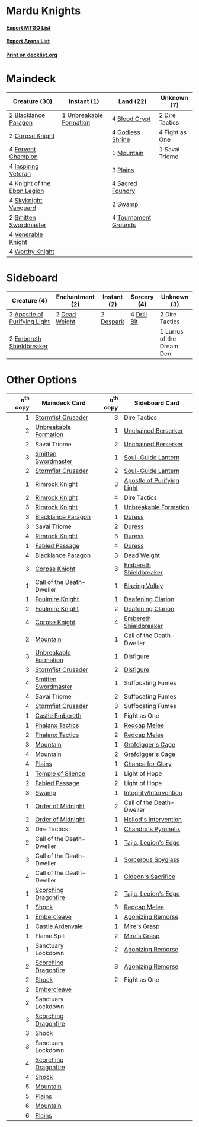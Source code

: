 # Mardu Knights

#### [Export MTGO List](../collection/Mardu%20Knights/Mardu%20Knights.txt)
#### [Export Arena List](../collection/Mardu%20Knights/Mardu%20Knights_arena.txt)
#### [Print on decklist.org](http://decklist.org/?deckmain=2%09Blacklance%20Paragon%0A4%09Blood%20Crypt%0A2%09Corpse%20Knight%0A2%09Dire%20Tactics%0A4%09Fervent%20Champion%0A4%09Fight%20as%20One%0A4%09Godless%20Shrine%0A4%09Inspiring%20Veteran%0A4%09Knight%20of%20the%20Ebon%20Legion%0A1%09Mountain%0A3%09Plains%0A4%09Sacred%20Foundry%0A1%09Savai%20Triome%0A4%09Skyknight%20Vanguard%0A2%09Smitten%20Swordmaster%0A2%09Swamp%0A4%09Tournament%20Grounds%0A1%09Unbreakable%20Formation%0A4%09Venerable%20Knight%0A4%09Worthy%20Knight&deckside=2%09Apostle%20of%20Purifying%20Light%0A2%09Dead%20Weight%0A2%09Despark%0A2%09Dire%20Tactics%0A4%09Drill%20Bit%0A2%09Embereth%20Shieldbreaker%0A1%09Lurrus%20of%20the%20Dream%20Den)
# Maindeck

|                                            Creature (30)                                             |                                           Instant (1)                                            |                                           Land (22)                                           | Unknown (7)  |
|------------------------------------------------------------------------------------------------------|--------------------------------------------------------------------------------------------------|-----------------------------------------------------------------------------------------------|--------------|
|2 [Blacklance Paragon](http://gatherer.wizards.com/Pages/Card/Details.aspx?multiverseid=473041)       |1 [Unbreakable Formation](http://gatherer.wizards.com/Pages/Card/Details.aspx?multiverseid=457173)|4 [Blood Crypt](http://gatherer.wizards.com/Pages/Card/Details.aspx?multiverseid=97102)        |2 Dire Tactics|
|2 [Corpse Knight](http://gatherer.wizards.com/Pages/Card/Details.aspx?multiverseid=466960)            |                                                                                                  |4 [Godless Shrine](http://gatherer.wizards.com/Pages/Card/Details.aspx?multiverseid=405099)    |4 Fight as One|
|4 [Fervent Champion](http://gatherer.wizards.com/Pages/Card/Details.aspx?multiverseid=473086)         |                                                                                                  |1 [Mountain](http://gatherer.wizards.com/Pages/Card/Details.aspx?multiverseid=439859)          |1 Savai Triome|
|4 [Inspiring Veteran](http://gatherer.wizards.com/Pages/Card/Details.aspx?multiverseid=473156)        |                                                                                                  |3 [Plains](http://gatherer.wizards.com/Pages/Card/Details.aspx?multiverseid=439856)            |              |
|4 [Knight of the Ebon Legion](http://gatherer.wizards.com/Pages/Card/Details.aspx?multiverseid=466859)|                                                                                                  |4 [Sacred Foundry](http://gatherer.wizards.com/Pages/Card/Details.aspx?multiverseid=405106)    |              |
|4 [Skyknight Vanguard](http://gatherer.wizards.com/Pages/Card/Details.aspx?multiverseid=466972)       |                                                                                                  |2 [Swamp](http://gatherer.wizards.com/Pages/Card/Details.aspx?multiverseid=439858)             |              |
|2 [Smitten Swordmaster](http://gatherer.wizards.com/Pages/Card/Details.aspx?multiverseid=473067)      |                                                                                                  |4 [Tournament Grounds](http://gatherer.wizards.com/Pages/Card/Details.aspx?multiverseid=473210)|              |
|4 [Venerable Knight](http://gatherer.wizards.com/Pages/Card/Details.aspx?multiverseid=472997)         |                                                                                                  |                                                                                               |              |
|4 [Worthy Knight](http://gatherer.wizards.com/Pages/Card/Details.aspx?multiverseid=472998)            |                                                                                                  |                                                                                               |              |


# Sideboard

|                                             Creature (4)                                              |                                    Enchantment (2)                                     |                                    Instant (2)                                     |                                     Sorcery (4)                                      |       Unknown (3)       |
|-------------------------------------------------------------------------------------------------------|----------------------------------------------------------------------------------------|------------------------------------------------------------------------------------|--------------------------------------------------------------------------------------|-------------------------|
|2 [Apostle of Purifying Light](http://gatherer.wizards.com/Pages/Card/Details.aspx?multiverseid=466760)|2 [Dead Weight](http://gatherer.wizards.com/Pages/Card/Details.aspx?multiverseid=452817)|2 [Despark](http://gatherer.wizards.com/Pages/Card/Details.aspx?multiverseid=461117)|4 [Drill Bit](http://gatherer.wizards.com/Pages/Card/Details.aspx?multiverseid=457217)|2 Dire Tactics           |
|2 [Embereth Shieldbreaker](http://gatherer.wizards.com/Pages/Card/Details.aspx?multiverseid=473084)    |                                                                                        |                                                                                    |                                                                                      |1 Lurrus of the Dream Den|


# Other Options

|*n*<sup>th</sup> copy|                                         Maindeck Card                                          |*n*<sup>th</sup> copy|                                           Sideboard Card                                            |
|--------------------:|------------------------------------------------------------------------------------------------|--------------------:|-----------------------------------------------------------------------------------------------------|
|                    1|[Stormfist Crusader](http://gatherer.wizards.com/Pages/Card/Details.aspx?multiverseid=473165)   |                    3|Dire Tactics                                                                                         |
|                    2|[Unbreakable Formation](http://gatherer.wizards.com/Pages/Card/Details.aspx?multiverseid=457173)|                    1|[Unchained Berserker](http://gatherer.wizards.com/Pages/Card/Details.aspx?multiverseid=466918)       |
|                    2|Savai Triome                                                                                    |                    2|[Unchained Berserker](http://gatherer.wizards.com/Pages/Card/Details.aspx?multiverseid=466918)       |
|                    3|[Smitten Swordmaster](http://gatherer.wizards.com/Pages/Card/Details.aspx?multiverseid=473067)  |                    1|[Soul-Guide Lantern](http://gatherer.wizards.com/Pages/Card/Details.aspx?multiverseid=476488)        |
|                    2|[Stormfist Crusader](http://gatherer.wizards.com/Pages/Card/Details.aspx?multiverseid=473165)   |                    2|[Soul-Guide Lantern](http://gatherer.wizards.com/Pages/Card/Details.aspx?multiverseid=476488)        |
|                    1|[Rimrock Knight](http://gatherer.wizards.com/Pages/Card/Details.aspx?multiverseid=473099)       |                    3|[Apostle of Purifying Light](http://gatherer.wizards.com/Pages/Card/Details.aspx?multiverseid=466760)|
|                    2|[Rimrock Knight](http://gatherer.wizards.com/Pages/Card/Details.aspx?multiverseid=473099)       |                    4|Dire Tactics                                                                                         |
|                    3|[Rimrock Knight](http://gatherer.wizards.com/Pages/Card/Details.aspx?multiverseid=473099)       |                    1|[Unbreakable Formation](http://gatherer.wizards.com/Pages/Card/Details.aspx?multiverseid=457173)     |
|                    3|[Blacklance Paragon](http://gatherer.wizards.com/Pages/Card/Details.aspx?multiverseid=473041)   |                    1|[Duress](http://gatherer.wizards.com/Pages/Card/Details.aspx?multiverseid=14557)                     |
|                    3|Savai Triome                                                                                    |                    2|[Duress](http://gatherer.wizards.com/Pages/Card/Details.aspx?multiverseid=14557)                     |
|                    4|[Rimrock Knight](http://gatherer.wizards.com/Pages/Card/Details.aspx?multiverseid=473099)       |                    3|[Duress](http://gatherer.wizards.com/Pages/Card/Details.aspx?multiverseid=14557)                     |
|                    1|[Fabled Passage](http://gatherer.wizards.com/Pages/Card/Details.aspx?multiverseid=473206)       |                    4|[Duress](http://gatherer.wizards.com/Pages/Card/Details.aspx?multiverseid=14557)                     |
|                    4|[Blacklance Paragon](http://gatherer.wizards.com/Pages/Card/Details.aspx?multiverseid=473041)   |                    3|[Dead Weight](http://gatherer.wizards.com/Pages/Card/Details.aspx?multiverseid=452817)               |
|                    3|[Corpse Knight](http://gatherer.wizards.com/Pages/Card/Details.aspx?multiverseid=466960)        |                    3|[Embereth Shieldbreaker](http://gatherer.wizards.com/Pages/Card/Details.aspx?multiverseid=473084)    |
|                    1|Call of the Death-Dweller                                                                       |                    1|[Blazing Volley](http://gatherer.wizards.com/Pages/Card/Details.aspx?multiverseid=426821)            |
|                    1|[Foulmire Knight](http://gatherer.wizards.com/Pages/Card/Details.aspx?multiverseid=473052)      |                    1|[Deafening Clarion](http://gatherer.wizards.com/Pages/Card/Details.aspx?multiverseid=452915)         |
|                    2|[Foulmire Knight](http://gatherer.wizards.com/Pages/Card/Details.aspx?multiverseid=473052)      |                    2|[Deafening Clarion](http://gatherer.wizards.com/Pages/Card/Details.aspx?multiverseid=452915)         |
|                    4|[Corpse Knight](http://gatherer.wizards.com/Pages/Card/Details.aspx?multiverseid=466960)        |                    4|[Embereth Shieldbreaker](http://gatherer.wizards.com/Pages/Card/Details.aspx?multiverseid=473084)    |
|                    2|[Mountain](http://gatherer.wizards.com/Pages/Card/Details.aspx?multiverseid=439859)             |                    1|Call of the Death-Dweller                                                                            |
|                    3|[Unbreakable Formation](http://gatherer.wizards.com/Pages/Card/Details.aspx?multiverseid=457173)|                    1|[Disfigure](http://gatherer.wizards.com/Pages/Card/Details.aspx?multiverseid=442076)                 |
|                    3|[Stormfist Crusader](http://gatherer.wizards.com/Pages/Card/Details.aspx?multiverseid=473165)   |                    2|[Disfigure](http://gatherer.wizards.com/Pages/Card/Details.aspx?multiverseid=442076)                 |
|                    4|[Smitten Swordmaster](http://gatherer.wizards.com/Pages/Card/Details.aspx?multiverseid=473067)  |                    1|Suffocating Fumes                                                                                    |
|                    4|Savai Triome                                                                                    |                    2|Suffocating Fumes                                                                                    |
|                    4|[Stormfist Crusader](http://gatherer.wizards.com/Pages/Card/Details.aspx?multiverseid=473165)   |                    3|Suffocating Fumes                                                                                    |
|                    1|[Castle Embereth](http://gatherer.wizards.com/Pages/Card/Details.aspx?multiverseid=473201)      |                    1|Fight as One                                                                                         |
|                    1|[Phalanx Tactics](http://gatherer.wizards.com/Pages/Card/Details.aspx?multiverseid=476282)      |                    1|[Redcap Melee](http://gatherer.wizards.com/Pages/Card/Details.aspx?multiverseid=473097)              |
|                    2|[Phalanx Tactics](http://gatherer.wizards.com/Pages/Card/Details.aspx?multiverseid=476282)      |                    2|[Redcap Melee](http://gatherer.wizards.com/Pages/Card/Details.aspx?multiverseid=473097)              |
|                    3|[Mountain](http://gatherer.wizards.com/Pages/Card/Details.aspx?multiverseid=439859)             |                    1|[Grafdigger's Cage](http://gatherer.wizards.com/Pages/Card/Details.aspx?multiverseid=278452)         |
|                    4|[Mountain](http://gatherer.wizards.com/Pages/Card/Details.aspx?multiverseid=439859)             |                    2|[Grafdigger's Cage](http://gatherer.wizards.com/Pages/Card/Details.aspx?multiverseid=278452)         |
|                    4|[Plains](http://gatherer.wizards.com/Pages/Card/Details.aspx?multiverseid=439856)               |                    1|[Chance for Glory](http://gatherer.wizards.com/Pages/Card/Details.aspx?multiverseid=452909)          |
|                    1|[Temple of Silence](http://gatherer.wizards.com/Pages/Card/Details.aspx?multiverseid=373522)    |                    1|Light of Hope                                                                                        |
|                    2|[Fabled Passage](http://gatherer.wizards.com/Pages/Card/Details.aspx?multiverseid=473206)       |                    2|Light of Hope                                                                                        |
|                    3|[Swamp](http://gatherer.wizards.com/Pages/Card/Details.aspx?multiverseid=439858)                |                    1|[Integrity/Intervention](http://gatherer.wizards.com/Pages/Card/Details.aspx?multiverseid=452977)    |
|                    1|[Order of Midnight](http://gatherer.wizards.com/Pages/Card/Details.aspx?multiverseid=473061)    |                    2|Call of the Death-Dweller                                                                            |
|                    2|[Order of Midnight](http://gatherer.wizards.com/Pages/Card/Details.aspx?multiverseid=473061)    |                    1|[Heliod's Intervention](http://gatherer.wizards.com/Pages/Card/Details.aspx?multiverseid=476270)     |
|                    3|Dire Tactics                                                                                    |                    1|[Chandra's Pyrohelix](http://gatherer.wizards.com/Pages/Card/Details.aspx?multiverseid=417684)       |
|                    2|Call of the Death-Dweller                                                                       |                    1|[Tajic, Legion's Edge](http://gatherer.wizards.com/Pages/Card/Details.aspx?multiverseid=452954)      |
|                    3|Call of the Death-Dweller                                                                       |                    1|[Sorcerous Spyglass](http://gatherer.wizards.com/Pages/Card/Details.aspx?multiverseid=435407)        |
|                    4|Call of the Death-Dweller                                                                       |                    1|[Gideon's Sacrifice](http://gatherer.wizards.com/Pages/Card/Details.aspx?multiverseid=460941)        |
|                    1|[Scorching Dragonfire](http://gatherer.wizards.com/Pages/Card/Details.aspx?multiverseid=473101) |                    2|[Tajic, Legion's Edge](http://gatherer.wizards.com/Pages/Card/Details.aspx?multiverseid=452954)      |
|                    1|[Shock](http://gatherer.wizards.com/Pages/Card/Details.aspx?multiverseid=129732)                |                    3|[Redcap Melee](http://gatherer.wizards.com/Pages/Card/Details.aspx?multiverseid=473097)              |
|                    1|[Embercleave](http://gatherer.wizards.com/Pages/Card/Details.aspx?multiverseid=473082)          |                    1|[Agonizing Remorse](http://gatherer.wizards.com/Pages/Card/Details.aspx?multiverseid=476334)         |
|                    1|[Castle Ardenvale](http://gatherer.wizards.com/Pages/Card/Details.aspx?multiverseid=473200)     |                    1|[Mire's Grasp](http://gatherer.wizards.com/Pages/Card/Details.aspx?multiverseid=476357)              |
|                    1|Flame Spill                                                                                     |                    2|[Mire's Grasp](http://gatherer.wizards.com/Pages/Card/Details.aspx?multiverseid=476357)              |
|                    1|Sanctuary Lockdown                                                                              |                    2|[Agonizing Remorse](http://gatherer.wizards.com/Pages/Card/Details.aspx?multiverseid=476334)         |
|                    2|[Scorching Dragonfire](http://gatherer.wizards.com/Pages/Card/Details.aspx?multiverseid=473101) |                    3|[Agonizing Remorse](http://gatherer.wizards.com/Pages/Card/Details.aspx?multiverseid=476334)         |
|                    2|[Shock](http://gatherer.wizards.com/Pages/Card/Details.aspx?multiverseid=129732)                |                    2|Fight as One                                                                                         |
|                    2|[Embercleave](http://gatherer.wizards.com/Pages/Card/Details.aspx?multiverseid=473082)          |                     |                                                                                                     |
|                    2|Sanctuary Lockdown                                                                              |                     |                                                                                                     |
|                    3|[Scorching Dragonfire](http://gatherer.wizards.com/Pages/Card/Details.aspx?multiverseid=473101) |                     |                                                                                                     |
|                    3|[Shock](http://gatherer.wizards.com/Pages/Card/Details.aspx?multiverseid=129732)                |                     |                                                                                                     |
|                    3|Sanctuary Lockdown                                                                              |                     |                                                                                                     |
|                    4|[Scorching Dragonfire](http://gatherer.wizards.com/Pages/Card/Details.aspx?multiverseid=473101) |                     |                                                                                                     |
|                    4|[Shock](http://gatherer.wizards.com/Pages/Card/Details.aspx?multiverseid=129732)                |                     |                                                                                                     |
|                    5|[Mountain](http://gatherer.wizards.com/Pages/Card/Details.aspx?multiverseid=439859)             |                     |                                                                                                     |
|                    5|[Plains](http://gatherer.wizards.com/Pages/Card/Details.aspx?multiverseid=439856)               |                     |                                                                                                     |
|                    6|[Mountain](http://gatherer.wizards.com/Pages/Card/Details.aspx?multiverseid=439859)             |                     |                                                                                                     |
|                    6|[Plains](http://gatherer.wizards.com/Pages/Card/Details.aspx?multiverseid=439856)               |                     |                                                                                                     |

